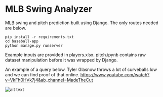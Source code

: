 # MLB Swing Analyzer

MLB swing and pitch prediction built using Django. The only routes needed are below.

```
pip install -r requirements.txt
cd baseball-app
python manage.py runserver
```

Example inputs are provided in players.xlsx.
pitch.ipynb contains raw dataset manipulation before it was wrapped by Django.

An example of a query below. Tyler Glasnow throws a lot of curveballs low and we
can find proof of that online. https://www.youtube.com/watch?v=VkFh0HVk7j4&ab_channel=MadeTheCut

![alt text](https://i.imgur.com/Rkt8xlj.jpg)
